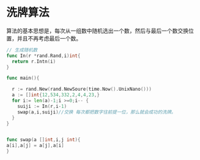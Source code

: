 # 洗牌算法

算法的基本思想是，每次从一组数中随机选出一个数，然后与最后一个数交换位置，并且不再考虑最后一个数。

```go
// 生成随机数
func In(r *rand.Rand,i)int{
  return r.Intn(i)
}

func main(){

  r := rand.New(rand.NewSoure(time.Now().UnixNano()))
  a := []int{12,534,332,2,4,4,23,}
  for i:= len(a)-1;i >=0;i-- {
    suiji := In(r,i-1)
    swap(a,i,suiji)//交换 每次都把数字往前提一位，那么就会成功的洗牌。
  }  
}


func swap(a []int,i,j int){
a[i],a[j] = a[j],a[i]
}
```
